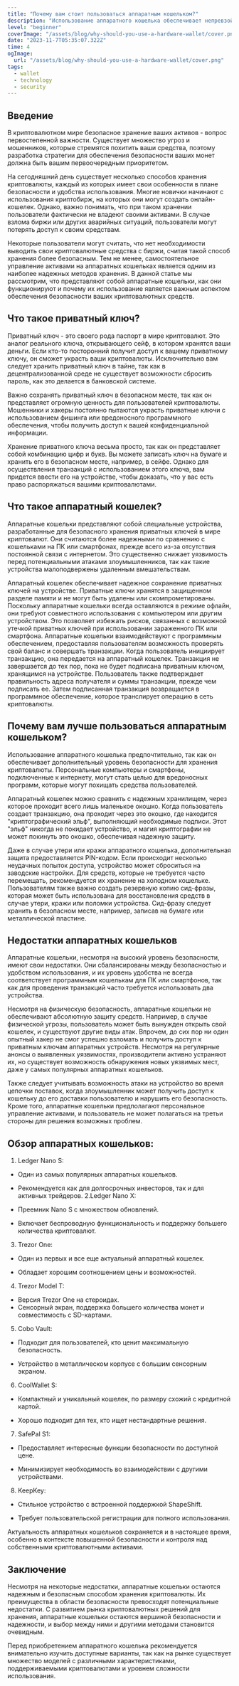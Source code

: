 ```yaml
---
title: "Почему вам стоит пользоваться аппаратным кошельком?"
description: "Использование аппаратного кошелька обеспечивает непревзойденный уровень безопасности для ваших криптовалютных активов, защищая их от онлайн-угроз и хакерских атак. Аппаратные кошельки также предоставляют вам полный контроль над вашими средствами, позволяя вам хранить и управлять своими криптовалютами в надежной и неприступной среде."
level: "beginner"
coverImage: "/assets/blog/why-should-you-use-a-hardware-wallet/cover.png"
date: "2023-11-7T05:35:07.322Z"
time: 4
ogImage:
  url: "/assets/blog/why-should-you-use-a-hardware-wallet/cover.png"
tags:
  - wallet
  - technology
  - security
---
```


## Введение
В криптовалютном мире безопасное хранение ваших активов - вопрос первостепенной важности. Существует множество угроз и мошенников, которые стремятся похитить ваши средства, поэтому разработка стратегии для обеспечения безопасности ваших монет должна быть вашим первоочередным приоритетом.

На сегодняшний день существует несколько способов хранения криптовалюты, каждый из которых имеет свои особенности в плане безопасности и удобства использования. Многие новички начинают с использования криптобирж, на которых они могут создать онлайн-кошелек. Однако, важно понимать, что при таком хранении пользователи фактически не владеют своими активами. В случае взлома биржи или других аварийных ситуаций, пользователи могут потерять доступ к своим средствам.

Некоторые пользователи могут считать, что нет необходимости выводить свои криптовалютные средства с биржи, считая такой способ хранения более безопасным. Тем не менее, самостоятельное управление активами на аппаратных кошельках является одним из наиболее надежных методов хранения. В данной статье мы рассмотрим, что представляют собой аппаратные кошельки, как они функционируют и почему их использование является важным аспектом обеспечения безопасности ваших криптовалютных средств.

## Что такое приватный ключ?
Приватный ключ - это своего рода паспорт в мире криптовалют. Это аналог реального ключа, открывающего сейф, в котором хранятся ваши деньги. Если кто-то посторонний получит доступ к вашему приватному ключу, он сможет украсть ваши криптовалюты. Исключительно вам следует хранить приватный ключ в тайне, так как в децентрализованной среде не существует возможности сбросить пароль, как это делается в банковской системе.

Важно сохранять приватный ключ в безопасном месте, так как он представляет огромную ценность для пользователей криптовалюты. Мошенники и хакеры постоянно пытаются украсть приватные ключи с использованием фишинга или вредоносного программного обеспечения, чтобы получить доступ к вашей конфиденциальной информации.

Хранение приватного ключа весьма просто, так как он представляет собой комбинацию цифр и букв. Вы можете записать ключ на бумаге и хранить его в безопасном месте, например, в сейфе. Однако для осуществления транзакций с использованием этого ключа, вам придется ввести его на устройстве, чтобы доказать, что у вас есть право распоряжаться вашими криптовалютами.

## Что такое аппаратный кошелек?
Аппаратные кошельки представляют собой специальные устройства, разработанные для безопасного хранения приватных ключей в мире криптовалют. Они считаются более надежными по сравнению с кошельками на ПК или смартфонах, прежде всего из-за отсутствия постоянной связи с интернетом. Это существенно снижает уязвимость перед потенциальными атаками злоумышленников, так как такие устройства малоподвержены удаленным вмешательствам.

Аппаратный кошелек обеспечивает надежное сохранение приватных ключей на устройстве. Приватные ключи хранятся в защищенном разделе памяти и не могут быть удалены или скомпрометированы. Поскольку аппаратные кошельки всегда оставляются в режиме офлайн, они требуют совместного использования с компьютером или другим устройством. Это позволяет избежать рисков, связанных с возможной утечкой приватных ключей при использовании зараженного ПК или смартфона. Аппаратные кошельки взаимодействуют с программным обеспечением, предоставляя пользователям возможность проверять свой баланс и совершать транзакции. Когда пользователь инициирует транзакцию, она передается на аппаратный кошелек. Транзакция не завершается до тех пор, пока не будет подписана приватным ключом, хранящимся на устройстве. Пользователь также подтверждает правильность адреса получателя и суммы транзакции, прежде чем подписать ее. Затем подписанная транзакция возвращается в программное обеспечение, которое транслирует операцию в сеть криптовалюты.

## Почему вам лучше пользоваться аппаратным кошельком?
Использование аппаратного кошелька предпочтительно, так как он обеспечивает дополнительный уровень безопасности для хранения криптовалюты. Персональные компьютеры и смартфоны, подключенные к интернету, могут стать целью для вредоносных программ, которые могут похищать средства пользователей.

Аппаратный кошелек можно сравнить с надежным хранилищем, через которое проходит всего лишь маленькое окошко. Когда пользователь создает транзакцию, она проходит через это окошко, где находится "криптографический эльф", выполняющий необходимые подписи. Этот "эльф" никогда не покидает устройство, и магия криптографии не может покинуть это окошко, обеспечивая надежную защиту.

Даже в случае утери или кражи аппаратного кошелька, дополнительная защита предоставляется PIN-кодом. Если происходит несколько неудачных попыток доступа, устройство может сброситься на заводские настройки. Для средств, которые не требуется часто перемещать, рекомендуется их хранение на холодном кошельке. Пользователям также важно создать резервную копию сид-фразы, которая может быть использована для восстановления средств в случае утери, кражи или поломки устройства. Сид-фразу следует хранить в безопасном месте, например, записав на бумаге или металлической пластине.

## Недостатки аппаратных кошельков
Аппаратные кошельки, несмотря на высокий уровень безопасности, имеют свои недостатки. Они сбалансированы между безопасностью и удобством использования, и их уровень удобства не всегда соответствует программным кошелькам для ПК или смартфонов, так как для проведения транзакций часто требуется использовать два устройства.

Несмотря на физическую безопасность, аппаратные кошельки не обеспечивают абсолютную защиту средств. Например, в случае физической угрозы, пользователь может быть вынужден открыть свой кошелек, и существуют другие виды атак. Впрочем, до сих пор ни один опытный хакер не смог успешно взломать и получить доступ к приватным ключам аппаратных устройств. Несмотря на регулярные анонсы о выявленных уязвимостях, производители активно устраняют их, но существует возможность обнаружения новых уязвимых мест, даже у самых популярных аппаратных кошельков.

Также следует учитывать возможность атаки на устройство во время цепочки поставок, когда злоумышленник может получить доступ к кошельку до его доставки пользователю и нарушить его безопасность. Кроме того, аппаратные кошельки предполагают персональное управление активами, и пользователь не может полагаться на третьи стороны для решения возможных проблем.

## Обзор аппаратных кошельков:

1. Ledger Nano S:

- Один из самых популярных аппаратных кошельков.

- Рекомендуется как для долгосрочных инвесторов, так и для активных трейдеров.
2.Ledger Nano X:

- Преемник Nano S с множеством обновлений.
- Включает беспроводную функциональность и поддержку большего количества криптовалют.
3. Trezor One:
- Один из первых и все еще актуальный аппаратный кошелек.

- Обладает хорошим соотношением цены и возможностей.
4. Trezor Model T:

- Версия Trezor One на стероидах. 
- Сенсорный экран, поддержка большего количества монет и совместимость с SD-картами.
5. Cobo Vault:

- Подходит для пользователей, кто ценит максимальную безопасность.

- Устройство в металлическом корпусе с большим сенсорным экраном.
6. CoolWallet S:

- Компактный и уникальный кошелек, по размеру схожий с кредитной картой.

- Хорошо подходит для тех, кто ищет нестандартные решения.
7. SafePal S1:

- Предоставляет интересные функции безопасности по доступной цене.

- Минимизирует необходимость во взаимодействии с другими устройствами.
8. KeepKey:

- Стильное устройство с встроенной поддержкой ShapeShift.

- Требует пользовательской регистрации для полного использования.

Актуальность аппаратных кошельков сохраняется и в настоящее время, особенно в контексте повышенной безопасности и контроля над собственными криптовалютными активами.

## Заключение
Несмотря на некоторые недостатки, аппаратные кошельки остаются надежным и безопасным способом хранения криптовалюты. Их преимущества в области безопасности превосходят потенциальные недостатки. С развитием рынка криптовалютных решений для хранения, аппаратные кошельки остаются вершиной безопасности и надежности, и выбор между ними и другими методами становится очевидным.

Перед приобретением аппаратного кошелька рекомендуется внимательно изучить доступные варианты, так как на рынке существует множество моделей с различными характеристиками, поддерживаемыми криптовалютами и уровнем сложности использования.

